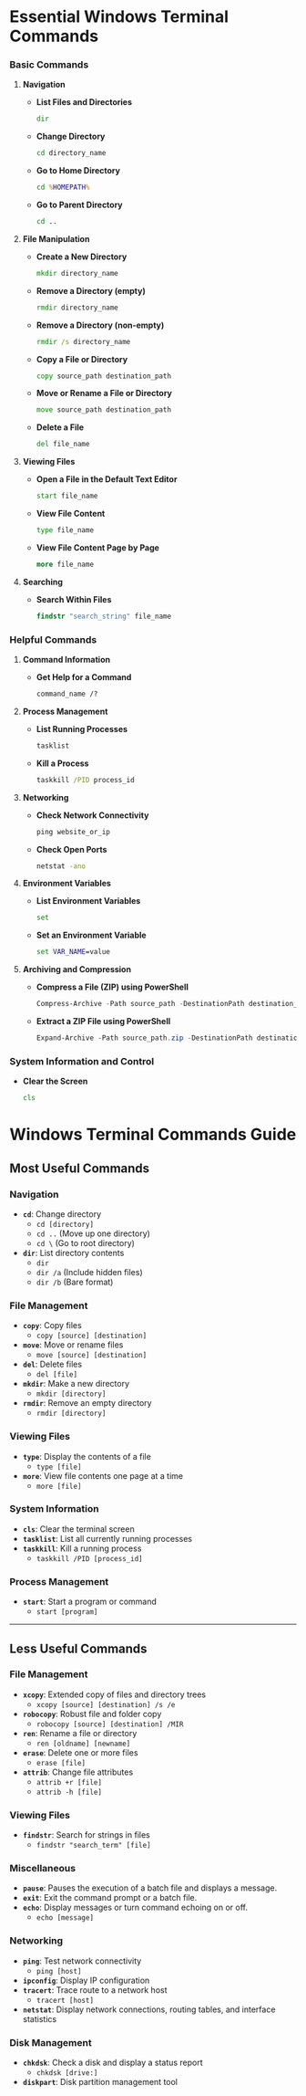# Essential Windows Terminal Commands

### Basic Commands

1. **Navigation**
   - **List Files and Directories**
     ```cmd
     dir
     ```
   - **Change Directory**
     ```cmd
     cd directory_name
     ```
   - **Go to Home Directory**
     ```cmd
     cd %HOMEPATH%
     ```
   - **Go to Parent Directory**
     ```cmd
     cd ..
     ```

2. **File Manipulation**
   - **Create a New Directory**
     ```cmd
     mkdir directory_name
     ```
   - **Remove a Directory (empty)**
     ```cmd
     rmdir directory_name
     ```
   - **Remove a Directory (non-empty)**
     ```cmd
     rmdir /s directory_name
     ```
   - **Copy a File or Directory**
     ```cmd
     copy source_path destination_path
     ```
   - **Move or Rename a File or Directory**
     ```cmd
     move source_path destination_path
     ```
   - **Delete a File**
     ```cmd
     del file_name
     ```

3. **Viewing Files**
   - **Open a File in the Default Text Editor**
     ```cmd
     start file_name
     ```
   - **View File Content**
     ```cmd
     type file_name
     ```
   - **View File Content Page by Page**
     ```cmd
     more file_name
     ```

4. **Searching**
   - **Search Within Files**
     ```cmd
     findstr "search_string" file_name
     ```

### Helpful Commands

1. **Command Information**
   - **Get Help for a Command**
     ```cmd
     command_name /?
     ```

2. **Process Management**
   - **List Running Processes**
     ```cmd
     tasklist
     ```
   - **Kill a Process**
     ```cmd
     taskkill /PID process_id
     ```

3. **Networking**
   - **Check Network Connectivity**
     ```cmd
     ping website_or_ip
     ```
   - **Check Open Ports**
     ```cmd
     netstat -ano
     ```

4. **Environment Variables**
   - **List Environment Variables**
     ```cmd
     set
     ```
   - **Set an Environment Variable**
     ```cmd
     set VAR_NAME=value
     ```

5. **Archiving and Compression**
   - **Compress a File (ZIP) using PowerShell**
     ```powershell
     Compress-Archive -Path source_path -DestinationPath destination_path.zip
     ```
   - **Extract a ZIP File using PowerShell**
     ```powershell
     Expand-Archive -Path source_path.zip -DestinationPath destination_path
     ```

### System Information and Control

- **Clear the Screen**
  ```cmd
  cls
# Windows Terminal Commands Guide

## Most Useful Commands

### Navigation
- **`cd`**: Change directory
  - `cd [directory]`
  - `cd ..` (Move up one directory)
  - `cd \` (Go to root directory)
- **`dir`**: List directory contents
  - `dir`
  - `dir /a` (Include hidden files)
  - `dir /b` (Bare format)

### File Management
- **`copy`**: Copy files
  - `copy [source] [destination]`
- **`move`**: Move or rename files
  - `move [source] [destination]`
- **`del`**: Delete files
  - `del [file]`
- **`mkdir`**: Make a new directory
  - `mkdir [directory]`
- **`rmdir`**: Remove an empty directory
  - `rmdir [directory]`

### Viewing Files
- **`type`**: Display the contents of a file
  - `type [file]`
- **`more`**: View file contents one page at a time
  - `more [file]`

### System Information
- **`cls`**: Clear the terminal screen
- **`tasklist`**: List all currently running processes
- **`taskkill`**: Kill a running process
  - `taskkill /PID [process_id]`

### Process Management
- **`start`**: Start a program or command
  - `start [program]`

---

## Less Useful Commands

### File Management
- **`xcopy`**: Extended copy of files and directory trees
  - `xcopy [source] [destination] /s /e`
- **`robocopy`**: Robust file and folder copy
  - `robocopy [source] [destination] /MIR`
- **`ren`**: Rename a file or directory
  - `ren [oldname] [newname]`
- **`erase`**: Delete one or more files
  - `erase [file]`
- **`attrib`**: Change file attributes
  - `attrib +r [file]`
  - `attrib -h [file]`

### Viewing Files
- **`findstr`**: Search for strings in files
  - `findstr "search_term" [file]`

### Miscellaneous
- **`pause`**: Pauses the execution of a batch file and displays a message.
- **`exit`**: Exit the command prompt or a batch file.
- **`echo`**: Display messages or turn command echoing on or off.
  - `echo [message]`

### Networking
- **`ping`**: Test network connectivity
  - `ping [host]`
- **`ipconfig`**: Display IP configuration
- **`tracert`**: Trace route to a network host
  - `tracert [host]`
- **`netstat`**: Display network connections, routing tables, and interface statistics

### Disk Management
- **`chkdsk`**: Check a disk and display a status report
  - `chkdsk [drive:]`
- **`diskpart`**: Disk partition management tool
